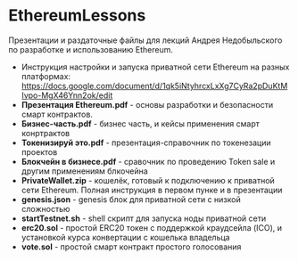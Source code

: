 # EthereumLessons

Презентации и раздаточные файлы для лекций Андрея Недобыльского по разработке и использованию Ethereum.


- Инструкция настройки и запуска приватной сети Ethereum на разных платформах: https://docs.google.com/document/d/1qk5iNtyhrcxLxXg7CyRa2pDuKtMIvpo-MgX46Ynn2ok/edit
- **Презентация Ethereum.pdf** - основы разработки и безопасности смарт контрактов.
- **Бизнес-часть.pdf** - бизнес часть, и кейсы применения смарт конртрактов
- **Токенизируй это.pdf** - презентация-справочник по токенезации проектов
- **Блокчейн в бизнесе.pdf** - сравочник по проведению Token sale и другим применениям блкочейна
- **PrivateWallet.zip** - кошелёк, готовый к подключению к приватной сети Ethereum. Полная инструкция в первом пунке и в презентации
- **genesis.json** - genesis блок для приватной сети с низкой сложностью
- **startTestnet.sh** - shell скрипт для запуска ноды приватной сети
- **erc20.sol** - простой ERC20 токен с поддержкой краудсейла (ICO), и установкой курса конвертации с кошелька владельца
- **vote.sol** - простой смарт контракт простого голосования
